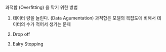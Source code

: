 

과적합 (Overfitting) 을 막기 위한 방법



1. 데이터 량을 늘린다. (Data Agumentation) 
		과적합은 모델의 복잡도에 비해서 데이터의 수가 적어서 생기는 문제

1. Drop off
2. Ealry Stopping


